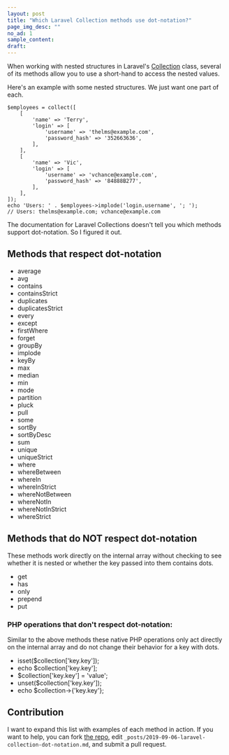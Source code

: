 ```yaml
---
layout: post
title: "Which Laravel Collection methods use dot-notation?"
page_img_desc: ""
no_ad: 1
sample_content:
draft:
---
```


When working with nested structures in Laravel's <a href="https://laravel.com/docs/5.8/collections">Collection</a> class, several of its methods allow you to use a short-hand to access the nested values.

Here's an example with some nested structures. We just want one part of each.

```
$employees = collect([
    [
        'name' => 'Terry',
        'login' => [
            'username' => 'thelms@example.com',
            'password_hash' => '352663636',
        ],
    ],
    [
        'name' => 'Vic',
        'login' => [
            'username' => 'vchance@example.com',
            'password_hash' => '84888B277',
        ],
    ],
]);
echo 'Users: ' . $employees->implode('login.username', '; ');
// Users: thelms@example.com; vchance@example.com
```

The documentation for Laravel Collections doesn't tell you which methods support dot-notation. So I figured it out.

## Methods that respect dot-notation
* average
* avg
* contains
* containsStrict
* duplicates
* duplicatesStrict
* every
* except
* firstWhere
* forget
* groupBy
* implode
* keyBy
* max
* median
* min
* mode
* partition
* pluck
* pull
* some
* sortBy
* sortByDesc
* sum
* unique
* uniqueStrict
* where
* whereBetween
* whereIn
* whereInStrict
* whereNotBetween
* whereNotIn
* whereNotInStrict
* whereStrict

## Methods that do NOT respect dot-notation

These methods work directly on the internal array without checking to see whether it is nested or whether the key passed into them contains dots.

* get
* has
* only
* prepend
* put

### PHP operations that don't respect dot-notation:

Similar to the above methods these native PHP operations only act directly on the internal array and do not change their behavior for a key with dots.

* isset($collection['key.key']);
* echo $collection['key.key'];
* $collection['key.key'] = 'value';
* unset($collection['key.key']);
* echo $collection->{'key.key'};

## Contribution

I want to expand this list with examples of each method in action. If you want to help, you can fork <a href="https://github.com/dankuck/dankuck.github.io">the repo</a>, edit `_posts/2019-09-06-laravel-collection-dot-notation.md`, and submit a pull request.
